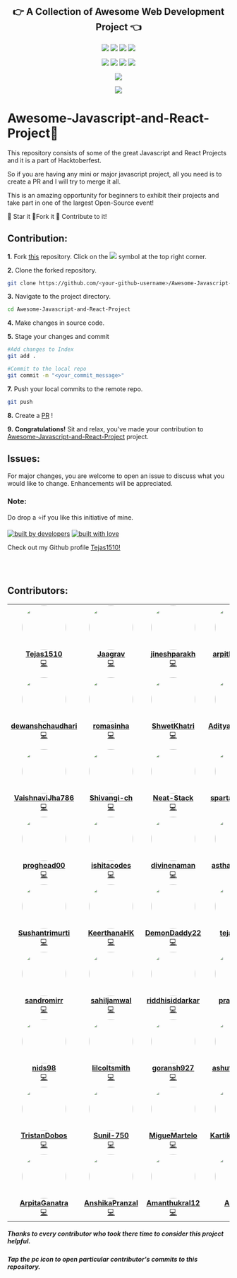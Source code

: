 <p align="center">
<h2 align="center">👉 A Collection of Awesome Web Development Project 👈</h2>
</p>

<p align="center">
<img src="https://img.shields.io/badge/language-Javascript-blue?style=for-the-badge">
<img src="https://img.shields.io/badge/language-React-blue?style=for-the-badge">
<img src="https://img.shields.io/badge/language-HTML&CSS-blue?style=for-the-badge">
<img src="https://img.shields.io/badge/language-Django-blue?style=for-the-badge">  
 </p>
 
 <p align="center">
<img src="https://img.shields.io/github/stars/Tejas1510/Awesome-Javascript-and-React-Project?style=for-the-badge" >
<img src="https://img.shields.io/github/forks/Tejas1510/Awesome-Javascript-and-React-Project?style=for-the-badge" >  
<img src="https://img.shields.io/github/issues-raw/Tejas1510/Awesome-Javascript-and-React-Project?style=for-the-badge" >
<img src="https://img.shields.io/github/issues-pr-closed-raw/Tejas1510/Awesome-Javascript-and-React-Project?style=for-the-badge" >
</p>
 
<p align="center">
<img src="https://img.shields.io/github/hacktoberfest/2020/Tejas1510/Awesome-Javascript-and-React-Project?style=for-the-badge">
</p>

<p align="center">
<img src="https://img.shields.io/github/contributors/Tejas1510/Awesome-Javascript-and-React-Project?style=for-the-badge">
</p>

# **Awesome-Javascript-and-React-Project**💯

This repository consists of some of the great Javascript and React Projects and it is a part of Hacktoberfest.

So if you are having any mini or major javascript project, all you need is to create a PR and I will try to merge it all.

This is an amazing opportunity for beginners to exhibit their projects and take part in one of the largest Open-Source event!

:star2: Star it 
:fork_and_knife:Fork it
:handshake: Contribute to it!

## Contribution:
**1.** Fork [this](https://github.com/Tejas1510/Awesome-Javascript-and-React-Project) repository.
Click on the <a href="https://github.com/Tejas1510/Awesome-Javascript-and-React-Project"><img src="https://img.icons8.com/ios/24/000000/code-fork.png"></a> symbol at the top right corner.

**2.** Clone the forked repository.

```bash
git clone https://github.com/<your-github-username>/Awesome-Javascript-and-React-Project
```

**3.** Navigate to the project directory.

```bash
cd Awesome-Javascript-and-React-Project
```

**4.** Make changes in source code.

**5.** Stage your changes and commit

```bash
#Add changes to Index
git add .

#Commit to the local repo
git commit -m "<your_commit_message>"
```

**7.** Push your local commits to the remote repo.

```bash
git push 
```

**8.** Create a [PR](https://help.github.com/en/github/collaborating-with-issues-and-pull-requests/creating-a-pull-request) !

**9.** **Congratulations!** Sit and relax, you've made your contribution to [Awesome-Javascript-and-React-Project](https://github.com/Tejas1510/Awesome-Javascript-and-React-Project) project.
## Issues:
For major changes, you are welcome to open an issue to discuss what you would like to change. Enhancements will be appreciated.

### Note:
Do drop a ⭐if you like this initiative of mine.

<a href="https://github.com/Tejas1510"><img src="http://ForTheBadge.com/images/badges/built-by-developers.svg" alt="built by developers"></a>
[![built with love](https://forthebadge.com/images/badges/built-with-love.svg)](https://github.com/Tejas1510/Awesome-Javascript-and-React-Project)

Check out my Github profile [Tejas1510!](https://github.com/Tejas1510)

<br/>
<br/>

## Contributors:

<table>
    <tr>
        <td align="center">
            <a href="https://github.com/Tejas1510">
            <img src="https://avatars0.githubusercontent.com/u/64543913?s=400&u=6468d71695b9ce8fc4a5704cfe7df32fdd28437a&v=4" width="100px;" alt="" style="border-radius:50%"/> <br />
            <b>Tejas1510</b>
            </a><br />
            <a href="https://github.com/Tejas1510/Awesome-Javascript-and-React-Project/commits?author=Tejas1510" title="Coding">💻</a>
        </td>
        <td align="center">
            <a href="https://github.com/Jaagrav">
            <img src="https://avatars3.githubusercontent.com/u/52719271?s=400&u=6013170e3ddd824f72cc8ad4092cdf3bb03da4f9&v=4" width="100px;" alt="" style="border-radius:50%"/> <br />
            <b>Jaagrav</b>
            </a><br />
            <a href="https://github.com/Tejas1510/Awesome-Javascript-and-React-Project/commits?author=Jaagrav" title="Coding">💻</a>
        </td>
        <td align="center">
            <a href="https://github.com/jineshparakh">
            <img src="https://avatars3.githubusercontent.com/u/50925060?s=400&u=cf0201ec66494b098a3c84daccd63b2b8d166b57&v=4" width="100px;" alt="" style="border-radius:50%"/> <br />
            <b>jineshparakh</b>
            </a><br />
            <a href="https://github.com/Tejas1510/Awesome-Javascript-and-React-Project/commits?author=jineshparakh" title="Coding">💻</a>
        </td>
        <td align="center">
            <a href="https://github.com/arpitkhare144">
            <img src="https://avatars3.githubusercontent.com/u/60066282?s=400&v=4" width="100px;" alt="" style="border-radius:50%"/> <br />
            <b>arpitkhare144</b>
            </a><br />
            <a href="https://github.com/Tejas1510/Awesome-Javascript-and-React-Project/commits?author=arpitkhare144" title="Coding">💻</a>
        </td>
        <td align="center">
            <a href="https://github.com/DevrajDC">
            <img src="https://avatars2.githubusercontent.com/u/65373279?s=400&u=f9d6848f32e292563a3b97805b3cf1716f089691&v=4" width="100px;" alt="" style="border-radius:50%"/> <br />
            <b>DevrajDC</b>
            </a><br />
            <a href="https://github.com/Tejas1510/Awesome-Javascript-and-React-Project/commits?author=DevrajDC" title="Coding">💻</a>
        </td>
        <td align="center">
            <a href="https://github.com/prikshitsetia">
            <img src="https://avatars1.githubusercontent.com/u/42894108?s=400&u=0e10b044ac6776c0e0153e1a866775699f685260&v=4" width="100px;" alt="" style="border-radius:50%"/> <br />
            <b>prikshitsetia</b>
            </a><br />
            <a href="https://github.com/Tejas1510/Awesome-Javascript-and-React-Project/commits?author=prikshitsetia" title="Coding">💻</a>
        </td>
    </tr>
    <tr>
        <td align="center">
            <a href="https://github.com/dewanshchaudhari">
            <img src="https://avatars1.githubusercontent.com/u/55588442?s=400&u=ed67c7cea7039c42d83557b7130022b1c01f65e3&v=4" width="100px;" alt="" style="border-radius:50%"/> <br />
            <b>dewanshchaudhari</b>
            </a><br />
            <a href="https://github.com/Tejas1510/Awesome-Javascript-and-React-Project/commits?author=dewanshchaudhari" title="Coding">💻</a>
        </td>
        <td align="center">
            <a href="https://github.com/romasinha">
            <img src="https://avatars3.githubusercontent.com/u/65072006?s=400&u=df99f6d5e7e8a0e4b19b8d07920497bf68c4202a&v=4" width="100px;" alt="" style="border-radius:50%"/> <br />
            <b>romasinha</b>
            </a><br />
            <a href="https://github.com/Tejas1510/Awesome-Javascript-and-React-Project/commits?author=romasinha" title="Coding">💻</a>
        </td>
        <td align="center">
            <a href="https://github.com/ShwetKhatri">
            <img src="https://avatars3.githubusercontent.com/u/56433897?s=400&v=4" width="100px;" alt="" style="border-radius:50%"/> <br />
            <b>ShwetKhatri</b>
            </a><br />
            <a href="https://github.com/Tejas1510/Awesome-Javascript-and-React-Project/commits?author=ShwetKhatri" title="Coding">💻</a>
        </td>
        <td align="center">
            <a href="https://github.com/AdityaSharma96">
            <img src="https://avatars1.githubusercontent.com/u/54368482?s=400&v=4" width="100px;" alt="" style="border-radius:50%"/> <br />
            <b>AdityaSharma96</b>
            </a><br />
            <a href="https://github.com/Tejas1510/Awesome-Javascript-and-React-Project/commits?author=AdityaSharma96" title="Coding">💻</a>
        </td>
        <td align="center">
            <a href="https://github.com/prajwal-scorpionking123">
            <img src="https://avatars3.githubusercontent.com/u/46968147?s=400&u=d2c67c24c64def4f4e9a698c9822954c46f07384&v=4" width="100px;" alt="" style="border-radius:50%"/> <br />
            <b>prajwal-scorpionking123</b>
            </a><br />
            <a href="https://github.com/Tejas1510/Awesome-Javascript-and-React-Project/commits?author=prajwal-scorpionking123" title="Coding">💻</a>
        </td>
        <td align="center">
            <a href="https://github.com/pranjalvarshney">
            <img src="https://avatars2.githubusercontent.com/u/36803450?s=400&v=4" width="100px;" alt="" style="border-radius:50%"/> <br />
            <b>pranjalvarshney</b>
            </a><br />
            <a href="https://github.com/Tejas1510/Awesome-Javascript-and-React-Project/commits?author=pranjalvarshney" title="Coding">💻</a>
        </td>
    </tr>
    <tr>
        <td align="center">
            <a href="https://github.com/VaishnaviJha786">
            <img src="https://avatars2.githubusercontent.com/u/52750035?s=400&v=4" width="100px;" alt="" style="border-radius:50%"/> <br />
            <b>VaishnaviJha786</b>
            </a><br />
            <a href="https://github.com/Tejas1510/Awesome-Javascript-and-React-Project/commits?author=VaishnaviJha786" title="Coding">💻</a>
        </td>
        <td align="center">
            <a href="https://github.com/Shivangi-ch">
            <img src="https://avatars2.githubusercontent.com/u/57783826?s=400&v=4" width="100px;" alt="" style="border-radius:50%"/> <br />
            <b>Shivangi-ch</b>
            </a><br />
            <a href="https://github.com/Tejas1510/Awesome-Javascript-and-React-Project/commits?author=Shivangi-ch" title="Coding">💻</a>
        </td>
        <td align="center">
            <a href="https://github.com/Neat-Stack">
            <img src="https://avatars2.githubusercontent.com/u/56643218?s=400&u=962ec597f9225080175157c43d3647e9696927c4&v=4" width="100px;" alt="" style="border-radius:50%"/> <br />
            <b>Neat-Stack</b>
            </a><br />
            <a href="https://github.com/Tejas1510/Awesome-Javascript-and-React-Project/commits?author=Neat-Stack" title="Coding">💻</a>
        </td>
        <td align="center">
            <a href="https://github.com/spartaabhishek">
            <img src="https://avatars0.githubusercontent.com/u/70537689?s=400&u=6fc7e61107d4429183c5219baf587f29f580d0ae&v=4" width="100px;" alt="" style="border-radius:50%"/> <br />
            <b>spartaabhishek</b>
            </a><br />
            <a href="https://github.com/Tejas1510/Awesome-Javascript-and-React-Project/commits?author=spartaabhishek" title="Coding">💻</a>
        </td>
        <td align="center">
            <a href="https://github.com/sachinsom93">
            <img src="https://avatars0.githubusercontent.com/u/64790109?s=400&u=3f7787ea74a7314276b75a80ff8b7a2eda59f565&v=4" width="100px;" alt="" style="border-radius:50%"/> <br />
            <b>sachinsom93</b>
            </a><br />
            <a href="https://github.com/Tejas1510/Awesome-Javascript-and-React-Project/commits?author=sachinsom93" title="Coding">💻</a>
        </td>
        <td align="center">
            <a href="https://github.com/ritika600">
            <img src="https://avatars0.githubusercontent.com/u/64130468?s=400&u=bd17737ae7e801b6874734e8cfc045a6acaebdb6&v=4" width="100px;" alt="" style="border-radius:50%"/> <br />
            <b>ritika600</b>
            </a><br />
            <a href="https://github.com/Tejas1510/Awesome-Javascript-and-React-Project/commits?author=ritika600" title="Coding">💻</a>
        </td>
    </tr>
    <tr>
        <td align="center">
            <a href="https://github.com/proghead00">
            <img src="https://avatars0.githubusercontent.com/u/55017730?s=400&u=91fe2e4d9e7ac99e0e2e1ca92cf4abfccd6f951f&v=4" width="100px;" alt="" style="border-radius:50%"/> <br />
            <b>proghead00</b>
            </a><br />
            <a href="https://github.com/Tejas1510/Awesome-Javascript-and-React-Project/commits?author=proghead00" title="Coding">💻</a>
        </td>
        <td align="center">
            <a href="https://github.com/ishitacodes">
            <img src="https://avatars1.githubusercontent.com/u/69325101?s=400&v=4" width="100px;" alt="" style="border-radius:50%"/> <br />
            <b>ishitacodes</b>
            </a><br />
            <a href="https://github.com/Tejas1510/Awesome-Javascript-and-React-Project/commits?author=ishitacodes" title="Coding">💻</a>
        </td>
        <td align="center">
            <a href="https://github.com/divinenaman">
            <img src="https://avatars1.githubusercontent.com/u/63128054?s=400&u=fdc47465b9de683829ddd499ce1e4695ae6e8608&v=4" width="100px;" alt="" style="border-radius:50%"/> <br />
            <b>divinenaman</b>
            </a><br />
            <a href="https://github.com/Tejas1510/Awesome-Javascript-and-React-Project/commits?author=divinenaman" title="Coding">💻</a>
        </td>
        <td align="center">
            <a href="https://github.com/asthapattanaik">
            <img src="https://avatars0.githubusercontent.com/u/58721632?s=400&u=bb6cbcd561c86b500e6c462e30d6b8e308f6898c&v=4" width="100px;" alt="" style="border-radius:50%"/> <br />
            <b>asthapattanaik</b>
            </a><br />
            <a href="https://github.com/Tejas1510/Awesome-Javascript-and-React-Project/commits?author=asthapattanaik" title="Coding">💻</a>
        </td>
        <td align="center">
            <a href="https://github.com/anjalisingh09">
            <img src="https://avatars2.githubusercontent.com/u/38291012?s=400&u=b44f5c9c0d85a017ca64ec85c77efbf16c345a80&v=4" width="100px;" alt="" style="border-radius:50%"/> <br />
            <b>anjalisingh09</b>
            </a><br />
            <a href="https://github.com/Tejas1510/Awesome-Javascript-and-React-Project/commits?author=anjalisingh09" title="Coding">💻</a>
        </td>
        <td align="center">
            <a href="https://github.com/albertbolt1">
            <img src="https://avatars2.githubusercontent.com/u/45144020?s=400&v=4" width="100px;" alt="" style="border-radius:50%"/> <br />
            <b>albertbolt1</b>
            </a><br />
            <a href="https://github.com/Tejas1510/Awesome-Javascript-and-React-Project/commits?author=albertbolt1" title="Coding">💻</a>
        </td>
    </tr>
    <tr>
        <td align="center">
            <a href="https://github.com/Sushantrimurti">
            <img src="https://avatars0.githubusercontent.com/u/56467504?s=400&u=e4880e5563c988103a3a448b5a4757b18533197e&v=4" width="100px;" alt="" style="border-radius:50%"/> <br />
            <b>Sushantrimurti</b>
            </a><br />
            <a href="https://github.com/Tejas1510/Awesome-Javascript-and-React-Project/commits?author=Sushantrimurti" title="Coding">💻</a>
        </td>
        <td align="center">
            <a href="https://github.com/KeerthanaHK">
            <img src="https://avatars3.githubusercontent.com/u/54075393?s=400&v=4" width="100px;" alt="" style="border-radius:50%"/> <br />
            <b>KeerthanaHK</b>
            </a><br />
            <a href="https://github.com/Tejas1510/Awesome-Javascript-and-React-Project/commits?author=KeerthanaHK" title="Coding">💻</a>
        </td>
        <td align="center">
            <a href="https://github.com/DemonDaddy22">
            <img src="https://avatars0.githubusercontent.com/u/39908472?s=400&u=d02d57cf1b01e6571a27aa2f5085a0e4b01d1dfe&v=4" width="100px;" alt="" style="border-radius:50%"/> <br />
            <b>DemonDaddy22</b>
            </a><br />
            <a href="https://github.com/Tejas1510/Awesome-Javascript-and-React-Project/commits?author=DemonDaddy22" title="Coding">💻</a>
        </td>
        <td align="center">
            <a href="https://github.com/tejas0207">
            <img src="https://avatars3.githubusercontent.com/u/67390503?s=400&v=4" width="100px;" alt="" style="border-radius:50%"/> <br />
            <b>tejas0207</b>
            </a><br />
            <a href="https://github.com/Tejas1510/Awesome-Javascript-and-React-Project/commits?author=tejas0207" title="Coding">💻</a>
        </td>
        <td align="center">
            <a href="https://github.com/swoyamsss">
            <img src="https://avatars1.githubusercontent.com/u/64949434?s=400&v=4" width="100px;" alt="" style="border-radius:50%"/> <br />
            <b>swoyamsss</b>
            </a><br />
            <a href="https://github.com/Tejas1510/Awesome-Javascript-and-React-Project/commits?author=swoyamsss" title="Coding">💻</a>
        </td>
        <td align="center">
            <a href="https://github.com/shuaibabs">
            <img src="https://avatars3.githubusercontent.com/u/59706173?s=400&u=568dc44b0b4ea6b507628e7e751cccc08c9b542b&v=4" width="100px;" alt="" style="border-radius:50%"/> <br />
            <b>shuaibabs</b>
            </a><br />
            <a href="https://github.com/Tejas1510/Awesome-Javascript-and-React-Project/commits?author=shuaibabs" title="Coding">💻</a>
        </td>
    </tr>
    <tr>
        <td align="center">
            <a href="https://github.com/sandromirr">
            <img src="https://avatars2.githubusercontent.com/u/14790633?s=400&u=ff8dd28e384411f9b4340fc17abe5e2e087edf08&v=4" width="100px;" alt="" style="border-radius:50%"/> <br />
            <b>sandromirr</b>
            </a><br />
            <a href="https://github.com/Tejas1510/Awesome-Javascript-and-React-Project/commits?author=sandromirr" title="Coding">💻</a>
        </td>
        <td align="center">
            <a href="https://github.com/sahiljamwal">
            <img src="https://avatars3.githubusercontent.com/u/34044226?s=400&u=24f148f80109dfb7d9627a65eb48fa3b0bcb5bbe&v=4" width="100px;" alt="" style="border-radius:50%"/> <br />
            <b>sahiljamwal</b>
            </a><br />
            <a href="https://github.com/Tejas1510/Awesome-Javascript-and-React-Project/commits?author=sahiljamwal" title="Coding">💻</a>
        </td>
        <td align="center">
            <a href="https://github.com/riddhisiddarkar">
            <img src="https://avatars3.githubusercontent.com/u/59356132?s=400&v=4" width="100px;" alt="" style="border-radius:50%"/> <br />
            <b>riddhisiddarkar</b>
            </a><br />
            <a href="https://github.com/Tejas1510/Awesome-Javascript-and-React-Project/commits?author=riddhisiddarkar" title="Coding">💻</a>
        </td>
        <td align="center">
            <a href="https://github.com/pranitcode">
            <img src="https://avatars1.githubusercontent.com/u/61083651?s=400&u=002f4d9d5ef19db0aceeddddc50ed30b4878998f&v=4" width="100px;" alt="" style="border-radius:50%"/> <br />
            <b>pranitcode</b>
            </a><br />
            <a href="https://github.com/Tejas1510/Awesome-Javascript-and-React-Project/commits?author=pranitcode" title="Coding">💻</a>
        </td>
        <td align="center">
            <a href="https://github.com/prachi0513">
            <img src="https://avatars3.githubusercontent.com/u/56106340?s=400&u=9302efd9e544b03994a5568726b58d4629bd8715&v=4" width="100px;" alt="" style="border-radius:50%"/> <br />
            <b>prachi0513</b>
            </a><br />
            <a href="https://github.com/Tejas1510/Awesome-Javascript-and-React-Project/commits?author=prachi0513" title="Coding">💻</a>
        </td>
        <td align="center">
            <a href="https://github.com/poojamalani15">
            <img src="https://avatars3.githubusercontent.com/u/63039519?s=400&v=4" width="100px;" alt="" style="border-radius:50%"/> <br />
            <b>poojamalani15</b>
            </a><br />
            <a href="https://github.com/Tejas1510/Awesome-Javascript-and-React-Project/commits?author=poojamalani15" title="Coding">💻</a>
        </td>
    </tr>
    <tr>
        <td align="center">
            <a href="https://github.com/nids98">
            <img src="https://avatars3.githubusercontent.com/u/37770020?s=400&u=2790c94b416f0febff4e60b3c4785896443e837d&v=4" width="100px;" alt="" style="border-radius:50%"/> <br />
            <b>nids98</b>
            </a><br />
            <a href="https://github.com/Tejas1510/Awesome-Javascript-and-React-Project/commits?author=nids98" title="Coding">💻</a>
        </td>
        <td align="center">
            <a href="https://github.com/lilcoltsmith">
            <img src="https://avatars2.githubusercontent.com/u/5533933?s=400&u=c3f2ca88e8e98fdc9d2bae8c5562bb82d746df2b&v=4" width="100px;" alt="" style="border-radius:50%"/> <br />
            <b>lilcoltsmith</b>
            </a><br />
            <a href="https://github.com/Tejas1510/Awesome-Javascript-and-React-Project/commits?author=lilcoltsmith" title="Coding">💻</a>
        </td>
        <td align="center">
            <a href="https://github.com/goransh927">
            <img src="https://avatars2.githubusercontent.com/u/58051284?s=400&u=2f4b7231783d20c41c0d230e4eba1472391ea3c2&v=4" width="100px;" alt="" style="border-radius:50%"/> <br />
            <b>goransh927</b>
            </a><br />
            <a href="https://github.com/Tejas1510/Awesome-Javascript-and-React-Project/commits?author=goransh927" title="Coding">💻</a>
        </td>
        <td align="center">
            <a href="https://github.com/ashutosh-101">
            <img src="https://avatars3.githubusercontent.com/u/63100683?s=400&u=f460e8d00f36d2ffc2cbff3b85d6b962f9bd2c69&v=4" width="100px;" alt="" style="border-radius:50%"/> <br />
            <b>ashutosh-101</b>
            </a><br />
            <a href="https://github.com/Tejas1510/Awesome-Javascript-and-React-Project/commits?author=ashutosh-101" title="Coding">💻</a>
        </td>
        <td align="center">
            <a href="https://github.com/adi112100">
            <img src="https://avatars3.githubusercontent.com/u/47907947?s=400&u=b1f569cb926d8268fa70fa1a614795fb5e73d5da&v=4" width="100px;" alt="" style="border-radius:50%"/> <br />
            <b>adi112100</b>
            </a><br />
            <a href="https://github.com/Tejas1510/Awesome-Javascript-and-React-Project/commits?author=adi112100" title="Coding">💻</a>
        </td>
        <td align="center">
            <a href="https://github.com/Vegeta360">
            <img src="https://avatars0.githubusercontent.com/u/72193687?s=400&v=4" width="100px;" alt="" style="border-radius:50%"/> <br />
            <b>Vegeta360</b>
            </a><br />
            <a href="https://github.com/Tejas1510/Awesome-Javascript-and-React-Project/commits?author=Vegeta360" title="Coding">💻</a>
        </td>
    </tr>
    <tr>
        <td align="center">
            <a href="https://github.com/TristanDobos">
            <img src="https://avatars3.githubusercontent.com/u/73593021?s=400&v=4" width="100px;" alt="" style="border-radius:50%"/> <br />
            <b>TristanDobos</b>
            </a><br />
            <a href="https://github.com/Tejas1510/Awesome-Javascript-and-React-Project/commits?author=TristanDobos" title="Coding">💻</a>
        </td>
        <td align="center">
            <a href="https://github.com/Sunil-750">
            <img src="https://avatars1.githubusercontent.com/u/54092565?s=400&v=4" width="100px;" alt="" style="border-radius:50%"/> <br />
            <b>Sunil-750</b>
            </a><br />
            <a href="https://github.com/Tejas1510/Awesome-Javascript-and-React-Project/commits?author=Sunil-750" title="Coding">💻</a>
        </td>
        <td align="center">
            <a href="https://github.com/MigueMartelo">
            <img src="https://avatars3.githubusercontent.com/u/20935123?s=400&u=439e8ec69c2366a987573550341882a0f24c1623&v=4" width="100px;" alt="" style="border-radius:50%"/> <br />
            <b>MigueMartelo</b>
            </a><br />
            <a href="https://github.com/Tejas1510/Awesome-Javascript-and-React-Project/commits?author=MigueMartelo" title="Coding">💻</a>
        </td>
        <td align="center">
            <a href="https://github.com/Kartikeyyadav7">
            <img src="https://avatars1.githubusercontent.com/u/51492769?s=400&u=11c9912873f73db6046d22c6aab9d654c6191e67&v=4" width="100px;" alt="" style="border-radius:50%"/> <br />
            <b>Kartikeyyadav7</b>
            </a><br />
            <a href="https://github.com/Tejas1510/Awesome-Javascript-and-React-Project/commits?author=Kartikeyyadav7" title="Coding">💻</a>
        </td>
        <td align="center">
            <a href="https://github.com/JoseRivera12">
            <img src="https://avatars3.githubusercontent.com/u/23196720?s=400&u=44c9cdefa946755fec72db35deb27de883bc135c&v=4" width="100px;" alt="" style="border-radius:50%"/> <br />
            <b>JoseRivera12</b>
            </a><br />
            <a href="https://github.com/Tejas1510/Awesome-Javascript-and-React-Project/commits?author=JoseRivera12" title="Coding">💻</a>
        </td>
        <td align="center">
            <a href="https://github.com/Gauravchandrabhan">
            <img src="https://avatars3.githubusercontent.com/u/60702055?s=400&u=09139fc730aa808b819e3ea23a48b51a6d9b4214&v=4" width="100px;" alt="" style="border-radius:50%"/> <br />
            <b>Gauravchandrabhan</b>
            </a><br />
            <a href="https://github.com/Tejas1510/Awesome-Javascript-and-React-Project/commits?author=Gauravchandrabhan" title="Coding">💻</a>
        </td>
    </tr>
    <tr>
        <td align="center">
            <a href="https://github.com/ArpitaGanatra">
            <img src="https://avatars1.githubusercontent.com/u/35517007?s=400&u=e9ad946a0e1de83152255cd94dbd9d254f432c04&v=4" width="100px;" alt="" style="border-radius:50%"/> <br />
            <b>ArpitaGanatra</b>
            </a><br />
            <a href="https://github.com/Tejas1510/Awesome-Javascript-and-React-Project/commits?author=ArpitaGanatra" title="Coding">💻</a>
        </td>
        <td align="center">
            <a href="https://github.com/AnshikaPranzal">
            <img src="https://avatars2.githubusercontent.com/u/54029542?s=400&v=4" width="100px;" alt="" style="border-radius:50%"/> <br />
            <b>AnshikaPranzal</b>
            </a><br />
            <a href="https://github.com/Tejas1510/Awesome-Javascript-and-React-Project/commits?author=AnshikaPranzal" title="Coding">💻</a>
        </td>
        <td align="center">
            <a href="https://github.com/Amanthukral12">
            <img src="https://avatars2.githubusercontent.com/u/47064923?s=400&u=4b2ee974fd0a0e448d529a4d6e6c122da5d6a8db&v=4" width="100px;" alt="" style="border-radius:50%"/> <br />
            <b>Amanthukral12</b>
            </a><br />
            <a href="https://github.com/Tejas1510/Awesome-Javascript-and-React-Project/commits?author=Amanthukral12" title="Coding">💻</a>
        </td>
        <td align="center">
            <a href="https://github.com/Alizahh">
            <img src="https://avatars1.githubusercontent.com/u/66431244?s=400&u=12d36ff694db222637d9a71d0391e06b16579e00&v=4" width="100px;" alt="" style="border-radius:50%"/> <br />
            <b>Alizahh</b>
            </a><br />
            <a href="https://github.com/Tejas1510/Awesome-Javascript-and-React-Project/commits?author=Alizahh" title="Coding">💻</a>
        </td>
        <td align="center">
            <a href="https://github.com/SobhanBera">
            <img src="https://avatars2.githubusercontent.com/u/50291544?s=460&u=080c8ba0eed666fbccd2ca058c2533ae87463ca6&v=4" width="100px;" alt="" style="border-radius:50%"/> <br />
            <b>SobhanBera</b>
            </a><br />
            <a href="https://github.com/Tejas1510/Awesome-Javascript-and-React-Project/commits?author=SobhanBera" title="Coding">💻</a>
        </td>
    </tr>
    
</table>

##### Thanks to every contributor who took there time to consider this project helpful.
##### Tap the pc icon to open particular contributor's commits to this repository.